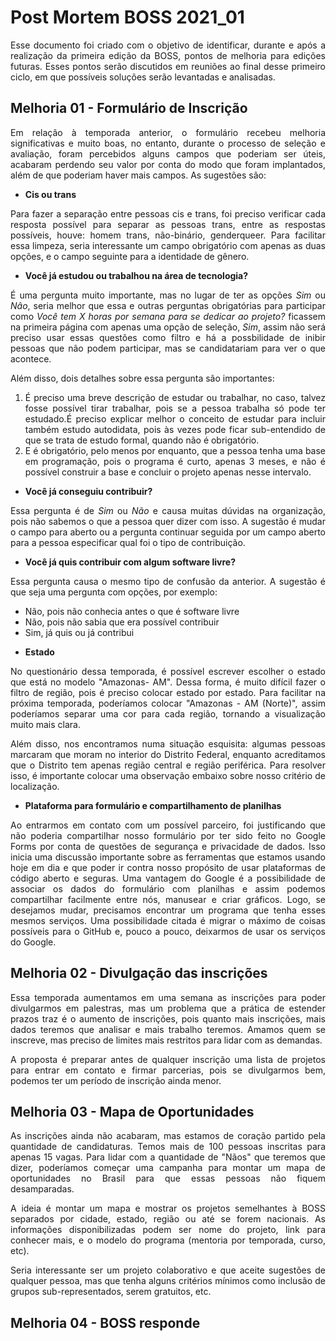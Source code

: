 # Post Mortem BOSS 2021_01

<div align="justify">

Esse documento foi criado com o objetivo de identificar, durante e após a realização da primeira edição da BOSS, pontos de melhoria para edições futuras. Esses pontos serão discutidos em reuniões ao final desse primeiro ciclo, em que possíveis soluções serão levantadas e analisadas.

## Melhoria 01 - Formulário de Inscrição

Em relação à temporada anterior, o formulário recebeu melhoria significativas e muito boas, no entanto, durante o processo de seleção e avaliação, foram percebidos alguns campos que poderiam ser úteis, acabaram perdendo seu valor por conta do modo que foram implantados, além de que poderiam haver mais campos. As sugestões são:

- **Cis ou trans**

Para fazer a separação entre pessoas cis e trans, foi preciso verificar cada resposta possível para separar as pessoas trans, entre as respostas possíveis, houve: homem trans, não-binário, genderqueer. Para facilitar essa limpeza, seria interessante um campo obrigatório com apenas as duas opções, e o campo seguinte para a identidade de gênero.

- **Você já estudou ou trabalhou na área de tecnologia?**

É uma pergunta muito importante, mas no lugar de ter as opções *Sim* ou *Nâo*, seria melhor que essa e outras perguntas obrigatórias para participar como *Você tem X horas por semana para se dedicar ao projeto?* ficassem na primeira página com apenas uma opção de seleção, *Sim*, assim não será preciso usar essas questões como filtro e há a possbilidade de inibir pessoas que não podem participar, mas se candidatariam para ver o que acontece. 

Além disso, dois detalhes sobre essa pergunta são importantes:
1. É preciso uma breve descrição de estudar ou trabalhar, no caso, talvez fosse possível tirar trabalhar, pois se a pessoa trabalha só pode ter estudado.É preciso explicar melhor o conceito de estudar para incluir também estudo autodidata, pois às vezes pode ficar sub-entendido de que se trata de estudo formal, quando não é obrigatório.
2. E é obrigatório, pelo menos por enquanto, que a pessoa tenha uma base em programação, pois o programa é curto, apenas 3 meses, e não é possível construir a base e concluir o projeto apenas nesse intervalo.

- **Você já conseguiu contribuir?** 

Essa pergunta é de *Sim* ou *Não* e causa muitas dúvidas na organização, pois não sabemos o que a pessoa quer dizer com isso. A sugestão é mudar o campo para aberto ou a pergunta continuar seguida por um campo aberto para a pessoa especificar qual foi o tipo de contribuição.

- **Você já quis contribuir com algum software livre?**

Essa pergunta causa o mesmo tipo de confusão da anterior. A sugestão é que seja uma pergunta com opções, por exemplo:
* Não, pois não conhecia antes o que é software livre
* Não, pois não sabia que era possível contribuir
* Sim, já quis ou já contribui

- **Estado**

No questionário dessa temporada, é possível escrever escolher o estado que está no modelo "Amazonas- AM". Dessa forma, é muito difícil fazer o filtro de região, pois é preciso colocar estado por estado. Para facilitar na próxima temporada, poderíamos colocar "Amazonas - AM (Norte)", assim poderíamos separar uma cor para cada região, tornando a visualização muito mais clara.

Além disso, nos encontramos numa situação esquisita: algumas pessoas marcaram que moram no interior do Distrito Federal, enquanto acreditamos que o Distrito tem apenas região central e região periférica. Para resolver isso, é importante colocar uma observação embaixo sobre nosso critério de localização.

- **Plataforma para formulário e compartilhamento de planilhas**

Ao entrarmos em contato com um possível parceiro, foi justificando que não poderia compartilhar nosso formulário por ter sido feito no Google Forms por conta de questões de segurança e privacidade de dados. Isso inicia uma discussão importante sobre as ferramentas que estamos usando hoje em dia e que poder ir contra nosso propósito de usar plataformas de código aberto e seguras. Uma vantagem do Google é a possibilidade de associar os dados do formulário com planilhas e assim podemos compartilhar facilmente entre nós, manusear e criar gráficos. Logo, se desejamos mudar, precisamos encontrar um programa que tenha esses mesmos serviços. Uma possibilidade citada é migrar o máximo de coisas possíveis para o GitHub e, pouco a pouco, deixarmos de usar os serviços do Google.

## Melhoria 02 - Divulgação das inscrições

Essa temporada aumentamos em uma semana as inscrições para poder divulgarmos em palestras, mas um problema que a prática de estender prazos traz é o aumento de inscrições, pois quanto mais inscrições, mais dados teremos que analisar e mais trabalho teremos. Amamos quem se inscreve, mas preciso de limites mais restritos para lidar com as demandas.

A proposta é preparar antes de qualquer inscrição uma lista de projetos para entrar em contato e firmar parcerias, pois se divulgarmos bem, podemos ter um período de inscrição ainda menor.

## Melhoria 03 - Mapa de Oportunidades

As inscrições ainda não acabaram, mas estamos de coração partido pela quantidade de candidaturas. Temos mais de 100 pessoas inscritas para apenas 15 vagas. Para lidar com a quantidade de "Nãos" que teremos que dizer, poderíamos começar uma campanha para montar um mapa de oportunidades no Brasil para que essas pessoas não fiquem desamparadas.

A ideia é montar um mapa e mostrar os projetos semelhantes à BOSS separados por cidade, estado, região ou até se forem nacionais. As informações disponibilizadas podem ser nome do projeto, link para conhecer mais, e o modelo do programa (mentoria por temporada, curso, etc).

Seria interessante ser um projeto colaborativo e que aceite sugestões de qualquer pessoa, mas que tenha alguns critérios mínimos como inclusão de grupos sub-representados, serem gratuitos, etc. 

## Melhoria 04 - BOSS responde

<!-- TODO ->

## Melhoria 05 - Revisão de todo conteúdo didático

No formulário de inscrição, recebemos respostas de pessoas autistas que solicitaram conteúdos acessíveis. A partir disso, podemos desenvolver um plano para tornar acessível todo nosso conteúdo. Para isso, é fundamental a participação de pessoas com deficiência para fazerem leitura crítica dos nossos conteúdos.


</div>
